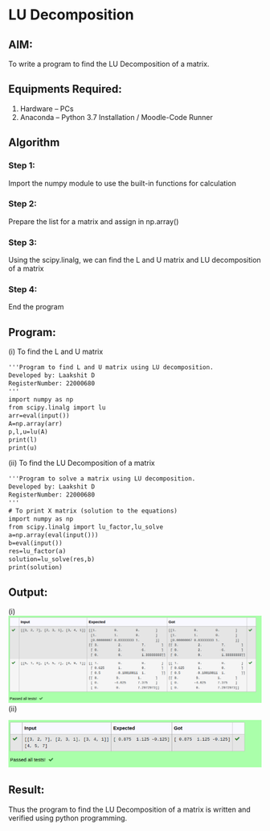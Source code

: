 # LU Decomposition 

## AIM:
To write a program to find the LU Decomposition of a matrix.

## Equipments Required:
1. Hardware – PCs
2. Anaconda – Python 3.7 Installation / Moodle-Code Runner

## Algorithm
### Step 1: 
Import the numpy module to use the built-in functions for calculation
### Step 2:
Prepare the list for a matrix and assign in np.array() 
### Step 3: 
Using the scipy.linalg, we can find the L and U matrix and LU decomposition of a matrix
### Step 4: 
End the program

## Program:
(i) To find the L and U matrix
```
'''Program to find L and U matrix using LU decomposition.
Developed by: Laakshit D
RegisterNumber: 22000680
'''
import numpy as np
from scipy.linalg import lu
arr=eval(input())
A=np.array(arr)
p,l,u=lu(A)
print(l)
print(u)
```
(ii) To find the LU Decomposition of a matrix
```
'''Program to solve a matrix using LU decomposition.
Developed by: Laakshit D
RegisterNumber: 22000680
'''
# To print X matrix (solution to the equations)
import numpy as np
from scipy.linalg import lu_factor,lu_solve
a=np.array(eval(input()))
b=eval(input())
res=lu_factor(a)
solution=lu_solve(res,b)
print(solution)
```

## Output:
(i)
![L and U](/Screenshot%20from%202023-01-20%2020-22-02.png)
(ii)

![lu decomposition](/Screenshot%20from%202023-01-20%2020-22-22.png)
## Result:
Thus the program to find the LU Decomposition of a matrix is written and verified using python programming.


